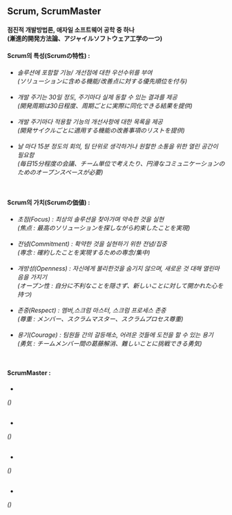 <h2>Scrum, ScrumMaster</h2>
<h4>
점진적 개발방법론, 애자일 소프트웨어 공학 중 하나<br>
(漸進的開発方法論、アジャイルソフトウェア工学の一つ)
</h4> 


<h4>
Scrum의 특성(Scrumの特性) : 
</h4>
<h6> 
 
 - 솔루션에 포함할 기능/ 개선점에 대한 우선수위를 부여<br>
 (ソリューションに含める機能/改善点に対する優先順位を付与)<br><br> 
 - 개발 주기는 30일 정도, 주기마다 실제 동할 수 있는 결과를 제공<br>
 (開発周期は30日程度、周期ごとに実際に同化できる結果を提供)<br><br> 
 - 개발 주기마다 적용할 기능의 개선사항에 대한 목록을 제공<br>
 (開発サイクルごとに適用する機能の改善事項のリストを提供)<br><br> 
 - 날 마다 15분 정도의 회의, 팀 단위로 생각하거나 원할한 소통을 위한 열린 공간이 필요함<br>
 (毎日15分程度の会議、チーム単位で考えたり、円滑なコミュニケーションのためのオープンスペースが必要)<br><br> 
       
</h6>  

<h4>
Scrum의 가치(Scrumの価値) : 
</h4>
<h6> 
 
 - 초점(Focus) : 최상의 솔루션을 찾아가며 약속한 것을 실현<br>
 (焦点 : 最高のソリューションを探しながら約束したことを実現)<br><br> 
 - 전념(Commitment) : 확약한 것을 실현하기 위한 전념/집중<br>
 (専念 : 確約したことを実現するための専念/集中)<br><br> 
 - 개방성(Openness) : 자신에게 불리한것을 숨기지 않으며, 새로운 것 대해 열린마음을 가지기<br>
 (オープン性 : 自分に不利なことを隠さず、新しいことに対して開かれた心を持つ)<br><br> 
 - 존중(Respect) : 멤버,스크럼 마스터, 스크럼 프로세스 존중<br>
 (尊重 : メンバー、スクラムマスター、スクラムプロセス尊重)<br><br> 
 - 용기(Courage) : 팀원들 간의 갈등해소, 어려운 것들에 도전을 할 수 있는 용기<br>
 (勇気 : チームメンバー間の葛藤解消、難しいことに挑戦できる勇気)<br><br>
 
</h6>  

<h4>
ScrumMaster : 
</h4>
<h6> 
 
 - <br>
 ()<br><br> 
 - <br>
 ()<br><br> 
 - <br>
 ()<br><br> 
 - <br>
 ()<br><br> 
 
</h6>  

